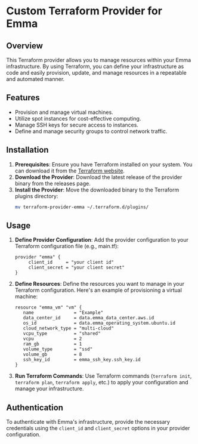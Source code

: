 # Custom Terraform Provider for Emma

## Overview

This Terraform provider allows you to manage resources within your Emma infrastructure. By using Terraform, you can 
define your infrastructure as code and easily provision, update, and manage resources in a repeatable and automated manner.

## Features

- Provision and manage virtual machines.
- Utilize spot instances for cost-effective computing.
- Manage SSH keys for secure access to instances.
- Define and manage security groups to control network traffic.

## Installation

1. **Prerequisites**: Ensure you have Terraform installed on your system. You can download it from the [Terraform website](https://developer.hashicorp.com/terraform/install).
2. **Download the Provider**: Download the latest release of the provider binary from the releases page.
3. **Install the Provider**: Move the downloaded binary to the Terraform plugins directory:
   ```bash
   mv terraform-provider-emma ~/.terraform.d/plugins/
    ```

## Usage

1. **Define Provider Configuration**: Add the provider configuration to your Terraform configuration file (e.g., main.tf):
   ```hcl
   provider "emma" {
        client_id     = "your client id"
        client_secret = "your client secret"
   }
   ```

2. **Define Resources**: Define the resources you want to manage in your Terraform configuration. Here's an example 
of provisioning a virtual machine:
   ```hcl
   resource "emma_vm" "vm" {
      name               = "Example"
      data_center_id     = data.emma_data_center.aws.id
      os_id              = data.emma_operating_system.ubuntu.id
      cloud_network_type = "multi-cloud"
      vcpu_type          = "shared"
      vcpu               = 2
      ram_gb             = 1
      volume_type        = "ssd"
      volume_gb          = 8
      ssh_key_id         = emma_ssh_key.ssh_key.id
   }
   ```

3. **Run Terraform Commands**: Use Terraform commands (`terraform init`, `terraform plan`, `terraform apply`, etc.) 
to apply your configuration and manage your infrastructure.

## Authentication

To authenticate with Emma's infrastructure, provide the necessary credentials using the `client_id` and `client_secret` 
options in your provider configuration.
